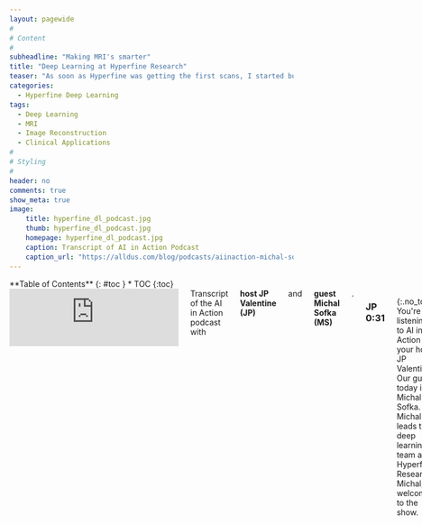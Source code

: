 ```yaml
---
layout: pagewide
#
# Content
#
subheadline: "Making MRI's smarter"
title: "Deep Learning at Hyperfine Research"
teaser: "As soon as Hyperfine was getting the first scans, I started building out the machine learning competency. We now have a strong team and are building algorithms that improve images and run on the scanner and tools for image interpretation that run in the cloud. I am passionate to work on hard and complex problems and there is no lack of those at Hyperfine."
categories:
  - Hyperfine Deep Learning
tags:
  - Deep Learning
  - MRI
  - Image Reconstruction
  - Clinical Applications
#
# Styling
#
header: no
comments: true
show_meta: true
image:
    title: hyperfine_dl_podcast.jpg
    thumb: hyperfine_dl_podcast.jpg
    homepage: hyperfine_dl_podcast.jpg
    caption: Transcript of AI in Action Podcast
    caption_url: "https://alldus.com/blog/podcasts/aiinaction-michal-sofka-hyperfine/"
---
```

<!--more-->

<div class="row">
<div class="medium-4 medium-push-8 columns" markdown="1">
<div class="panel radius" markdown="1">
**Table of Contents**
{: #toc }
*  TOC
{:toc}
</div>
</div><!-- /.medium-4.columns -->

<div class="medium-8 medium-pull-4 columns" markdown="1">

<iframe src="https://anchor.fm/alldus-international/embed/episodes/E111-Michal-Sofka--Deep-Learning-Team-Lead-at-Hyperfine-eg2nq3/a-a2j54jg" height="102px" width="400px" frameborder="0" scrolling="no"></iframe>
Transcript of the AI in Action podcast with <b>host JP Valentine (JP)</b> and <b>guest Michal Sofka (MS)</b>. <!--more-->

### JP  0:31
{:.no_toc}
You're listening to AI in Action on your host JP Valentine. Our guest today is Michal Sofka. Michal leads the deep learning team at Hyperfine Research. Michal, welcome to the show.
### MS  0:44  
{:.no_toc}
Thank you, JP, happy to be here.
### JP  0:46  
{:.no_toc}
That's our pleasure. Michal, let's start with the background of yourself, how you first got involved in technology, what your interests were, then talk us through  some of the roles you've held along the way leading us up to your current position with Hyperfine.
### MS  1:01 -  Michal’s tech journey
I grew up in Czech Republic and came to the US for grad school. My PhD at the Rensselaer Polytechnic Institute focused on machine learning for various retinal image analysis tasks, and a few problems in Computer Aided detection. For example, comparing tumors in lung CT scans. I then went to work at Siemens Corporate Research based in Princeton, New Jersey. It houses about 220 scientists and engineers who are focused on researching and developing emerging technologies, with applications ranging from health care and communications to automation and security. And I personally joined a team that was pioneering machine learning tools for diagnosis and treatment planning. And over there I worked on many many projects including automated measurements in fetal ultrasound, detecting and finding outlines of anatomical structures in CT scans and building software tools for total knee replacement surgery. And after that, when I was looking for my next adventure, many were advising me to do something orthogonal. So I joined a newly acquired network security startup team and worked at Cisco for two years. And my main projects were about machine learning tools for threat defense. And I then found out about the collection of startups in 4Catalyzer, and I was immediately hooked. I joined about four years ago and initially worked on Butterfly Network projects for handheld ultrasound, to improve image acquisition and interpretation. And as soon as Hyperfine was getting the first scans, I started building out machine learning competency in the company. And we now have a strong team. And we're building algorithms that improve images, and run on the scanner and also tools for image interpretation that run in the cloud. I'm really passionate to work on hard and complex problems, and there's definitely no lack of those in Hyperfine.
### JP  3:16  
{:.no_toc}
Excellent. Well, thank you for that overview. It's really helpful to understand your journey. So leading us now to your current role of Hyperfine, if you could give us an overview of who Hyperfine are and then give us some insight into the sets of technologies that you're currently working with.
### MS  3:34 -  Hyperfine’s mission to make MRIs more accessible
Hyperfine is a privately held company founded by Jonathan Rothberg in 2014. And the company is on a mission to make MRI accessible to every patient, regardless of income or resources like simply anywhere and anytime. MRI is really truly a technological marvel, but remains broadly accessible. Nearly 90 percent of the world has no access to them at all. Let me give you some examples. Japan has 52 scanners per million population. The USA has 37. But Canada only nine and Israel five, and we go to India it's 0.1 scanners per million population. Considering the developing world, it gets even worse. Uganda has four MRI scanners and a population of 43 million so that's one MRI for 10 million people. Hyperfine's point-of-care MRI, that represents multiple innovations in the MRI design, architecture and the workflow, has been filed in more than hundred patents issued or currently pending. And the system itself is highly portable and wheels directly to the patient's bedside. It plugs into an electrical wall outlet and is controlled via a wireless tablet such as an Apple iPad. It is a big deal since current systems require complicated installations and are lifted with a crane into a specially designed hospital section. Our AI algorithms generate high quality images they make up for the losses caused by the simplified design, the smaller magnet and then the absence of the shielded room. And AI cloud software processes the images for faster diagnosis, decision making and treatment planning.

  <div class="row t30">
    <div class="col-xs-12">
      <img class="cust-padd" src="/images/hyperfine_swoop.jpg">
    </div>
    <div class="col-xs-12">
      <p><I>Hyperfine Swoop portable MRI system.</I></p>
    </div>
  </div>

### JP  5:36  
{:.no_toc}
That's amazing. So how do you guys do what you're doing? I mean, this seems like such a massive advancement in technology. It clearly could have huge implications for the medical field, but how are you guys able to make such strides in innovation and more importantly for your role? How does AI and data play a part in this?
### MS  5:59 -  The role of Deep Learning in building smarter MRI systems
Our ongoing effort is to use deep learning and in two different workflows. We're looking at a deep learning-based image reconstruction. So, this is the process of producing images of internal organs from physical measurements using sensors. By quick introduction, an MRI works by measuring the response of atomic nuclei of body tissues to high frequency radio waves, when placed in a strong magnetic field. Put simply it measures how atoms orient themselves when placed in a magnet. And the speed by which the data can be collected depends on physiological properties of tissues and hardware constraints. Typically, it takes time to do a single scan and the entire scan exam of multiple scans might take 30 minutes or more. That's a long time. For this to be practical, but with deep learning, we can shorten this time. Or, alternatively, we can produce higher quality images using the same fixed scanning time. It's all about this trade off. One powerful idea that we rely on is to capture less measurements, and then reduce the scanning time and reconstruct the image with the same image quality as if it were reconstructed with the full set of measurements. So this is one area and in the second area, we're focused on, the scanner uploads data to the cloud, where it is processed by the deep learning algorithms, powering clinical applications for diagnosis and treatment planning. Our first anatomical target is the brain and we build tools to automatically measure various structures in the brain and to measure and outline abnormalities. These tools are very critical for accurate diagnosis. Many of the steps would have to be done in a manual and tedious way, which is amplified by the fact that the data is 3d. So, in a nutshell, this streamlined clinical workflow has utmost importance, especially in emergency departments, one of many environments in need of our machines. One example of where time matters is stroke. Perhaps you've heard the slogan time is brain in a brain was stroke, 1.9 million neurons and 7.5 miles of myelinated fibers are destroyed every minute. To put it in perspective, a brain with stroke ages three weeks every minute, so now AI tools can help outline damaged tissues and provide quantitative information to the stroke teams in a very timely manner. 
### JP  8:44  
{:.no_toc}
Great to hear about some of the potential use cases and, you know, really allows us to imagine the scope of impact This could have when it becomes more broadly adapted. What are the main challenges that you and your team face in getting this new product to market, whether it's from the deep learning algorithms or the hardware to every hospital.
### MS  9:19 -  Challenges the team faces when getting the product to market
It's really about how to carefully coordinate both hardware and software teams so that we can work in a synchronized way to build these products. Hyperfine is really created around three technological areas. It's cloud, deep learning, and MRI device itself. And we were fortunate to attract experts from top universities in the world, and from the best engineering teams. Our mechanical, electrical and device software teams are based in Connecticut and our cloud and deep learning teams are in New York. And just to give you an idea how this works, mechanical and electrical engineers take care of the hardware components, including off the shelf and custom manufactured parts. Device software engineers take care of the platforms that run the scanner itself, and medical physicists, designing instructions to highlight different tissues and abnormalities. And then deep learning scientists and engineers reconstruct the highest quality image and build applications for clinical decision making. Cloud software engineers build our viewer and back end systems for storing, archiving, analyzing the scanner data. So there's a great advantage of having all teams work together on the final product and our machine learning algorithms that improve image quality have access to the entire imaging pipeline. We can modify the way the measurements are obtained using the hardware, we can use various software and hardware tricks to help reconstruct better images when the patient moves. And we know what kind of interference we can expect in the hospital so that we can address it. The scanner data is stored in the cloud, it is available immediately for training new systems to further improve the algorithms for image quality improvement and for providing clinical insights. And since the scanners use differently than traditional MRI, this type of data really paves the way for new clinical applications that have not been really possible to envision so far.
### JP  11:40  
{:.no_toc}
So it's great to learn about the structure of the team because clearly it's such a complex project, combining software hardware, medical expertise, so it's good insight to learn how you guys approach in such a collaborative manner. Speaking specifically about your AI team, what have you learned in your role as the leader of this team, what's most important to you when building a successful AI team that innovates and delivers products?
### MS  12:07 -  Building and positioning the AI team for success
That's a good question. There are a number of roles needed in a highly innovative AI startup. Just to make sure that the startup has cutting edge technology and competitive advantage, but also can deliver the products to its customers. Specifically, you will need smart scientists who can think out of the box, design new algorithms to previously unsolved problems and quickly prototype them and test them. They need to know how to address complex challenges in the computational pipeline. And you cannot really find these solutions in available publications. Then you need skilled software engineers who know the latest computing services, developer tools, and cloud platforms. They know how to efficiently implement complicated pipelines that can handle large amounts of data that can scale adaptively and are flexible to accommodate new features. And then you need subject matter experts who would work with the product manager to ensure that you're building the right tools. In healthcare, this would be a visionary clinician, who can imagine your workflows, solutions and approaches. And again, they can see how they can be applied to the current needs. This can be hard, since in some situations, your customers cannot really articulate what they need.
### JP  13:45  
{:.no_toc}
So as you guys build the next generation of AI products and you know, particularly software products in a highly regulated healthcare environment, it's especially challenging. Can you speak to how you guys are handling these constraints are Hyperfine?
### MS  14:00 -  Developing software in a regulated environment
Yes, this is our day-to-day discussion. There's a lot of scrutiny around filing AI, machine learning software going for the FDA clearance, which seems to have intensified through although similar tools existed years ago. So let me clarify. The truth is that previous algorithms were locked prior to marketing and any changes likely require FDA review. However, not all algorithms are locked. Some of those systems being developed today can adapt over time. Even if there is extensive testing and documentation before every release, for example, after retraining the system, it would not be practical to go through another round of 510k clearance process. So the agency, the FDA, is adapting and developing a guidance such as this kind of retrain and release cycle is possible without incurring additional risks. And, and the risk is really the key word. With regulatory bodies, it's all about keeping risks under control. The developers need to ensure that any changes to the released software will not introduce additional risks, or modify existing risks that could result in significant harm to the patient. And this is the reason why it is so challenging to introduce new self learning tools that would be adapting to the environment and the user. But this will come in future eventually.
### JP  15:41  
{:.no_toc}
So there's certainly a lot that you guys have already accomplished. And I encourage anyone listening to go and look at the Hyperfine product to give you a sense of the advancement comparing the hardware, costs and mobility to traditional MRI machines which would have taken up, you know, your average New York City, one bedroom apartment. So it's amazing to see the journey. What are your common projects that you're most excited about?
### MS  16:09 -  Projects I am the most excited about
I am most excited about the opportunities that that is this new imaging device will bring. So for the first time, we were able to do quick imaging easily in an emergency department, whenever there is a suspicion for a problem and the patient's head. And we will be able to learn about diseases such as stroke in order to identify what exactly happened and when, detect what is happening at a particular time, and predict the best possible treatment. So many many interesting and impactful problems for AI. And another example, we can do imaging more frequently than before. This makes it possible to monitor patients in the ICU, for example, which is important when we want to know the progress of the head injury. Is the patient getting better or worse? And how quickly can we find out? Again, smart AI tools will make it easier to quantify and report these changes. These are the things I'm excited about and many more.

  <div class="row t30">
    <div class="col-xs-12">
        <video style="width:80%;" autoplay muted loop>
          <source src="/images/T1_Linear_vs_DL.mp4" type="video/mp4">
          Your browser does not support HTML5 video.
        </video>
    </div>
    <div class="col-xs-12">
        <p><I>T1 scan reconstructed using linear and deep learning algorithm.</I></p>
    </div>
  </div>

### JP  17:17  
{:.no_toc}
Excellent, excellent. Well, we are too. I mean, looking at the impact that Hyperfine could have the medical industry as a whole is incredible. We're excited to see what else is coming. I want to get your take on the startup environment, particularly your thoughts on graduates and on people who are starting their career in technology. There's a lot going on at Hyperfine. What specifically are you enjoying most about your role? And then, you've got a lot of experience in the AI tech community in general. How can we tell your story and at least give some insight into what's possible within the startup environment, not just Hyperfine? What are you most excited about?
### MS  18:02 -  What am I most enjoying about my current role
There are a few things I'm really excited about every day. I'm surrounded by smart, very smart people, which I share the journey with and learn from. There's really something special about his deep intellectual debate when you're trying to get to the bottom of a difficult issue. For example, our scanner got disassembled to the bare bones a few times. And we occasionally scrutinize our algorithms and examine them line by line. So we go into really the very detail of the design. And the second thing is that we are on a very important mission to make a significant contribution to health care of humankind. And this is a risky project that corporations typically would not undertake. More than 90% of the world does not have access to MRI. Imaging is very important for diagnosing various conditions. And for example, where you have a stroke, which I mentioned a few times, a clogged vein inside the brain, and you get treated within a few hours of that happening, you may get blood thinner and may be on a path to full recovery. And yet many strokes are missed in the emergency department and having access to imaging and diagnosis tools might improve that. So people are actually dying because the strokes are missed. And the third thing I love about my job is working on super challenging problems. I have always been fascinated by scientific achievements, and positive impact and progress in technology and human lives. And really pushing the boundary of what is possible with AI today and working really, really hard problems very fulfilling for me.
### JP  19:50  
{:.no_toc}
Excellent, well, final question for you, Michal. Clearly as you go as they continue to be successful, the organization is going to grow and we're all very much looking forward to seeing Hyperfine's equipment in every hospital around the world. As the organization grows, how will your data team grow? And what opportunities are there going to be for, you know, individuals listening to this, whether it's on the machine learning side data science or, or overall within the data team.
### MS  20:20 -  What future looks like at Hyperfine
We have a lot to do at Hyperfine. And although we have a list of tremendous accomplishments, the path ahead of us is incredibly exciting. As we scale the company, deliver a lot of scanners to our customers and grow the team, we're going to expand the offering both in terms of hardware as well as software. What I'm personally excited about are new machine learning and cloud services that will be driven by the device and the data we're managing. I'm looking forward to building out this competency and seeing the impact of many different areas of healthcare. Access to frequent MRI imaging will make it possible to build databases for various patient conditions, and hopefully yield to better understanding of the diseases and new discoveries in treatment. This is the impact I'm really passionate about.
### JP  21:21  
{:.no_toc}
Absolutely. Well, this has been an absolute pleasure. I really enjoyed learning about what you guys are doing at Hyperfine. I'm sure everyone listening will encourage the company and yourself all the success given how much of an impact they can have to the medical field. So thank you very much, Michal, this has been a great learning.
### MS  21:40  
{:.no_toc}
Thank you, JP.


</div><!-- /.medium-8.columns -->
</div><!-- /.row -->
